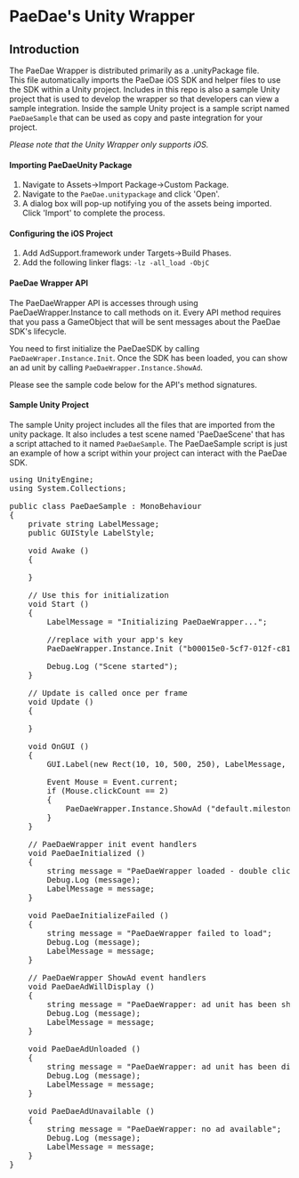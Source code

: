 # PaeDae's Unity Wrapper 

## Introduction

The PaeDae Wrapper is distributed primarily as a .unityPackage file.  
This file automatically imports the PaeDae iOS SDK and helper files to use the SDK within a Unity project.
Includes in this repo is also a sample Unity project that is used to develop the wrapper so that developers can view a sample integration.
Inside the sample Unity project is a sample script named `PaeDaeSample` that can be used as copy and paste integration for your project.

_Please note that the Unity Wrapper only supports iOS._

#### Importing PaeDaeUnity Package

1. Navigate to Assets->Import Package->Custom Package.
2. Navigate to the `PaeDae.unitypackage` and click 'Open'.
3. A dialog box will pop-up notifying you of the assets being imported. Click 'Import' to complete the process.

#### Configuring the iOS Project

1. Add AdSupport.framework under Targets->Build Phases.
2. Add the following linker flags: `-lz -all_load -ObjC`

#### PaeDae Wrapper API

The PaeDaeWrapper API is accesses through using PaeDaeWrapper.Instance to call methods on it.
Every API method requires that you pass a GameObject that will be sent messages about the PaeDae SDK's lifecycle.

You need to first initialize the PaeDaeSDK by calling `PaeDaeWraper.Instance.Init`.
Once the SDK has been loaded, you can show an ad unit by calling `PaeDaeWrapper.Instance.ShowAd`.

Please see the sample code below for the API's method signatures.


#### Sample Unity Project

The sample Unity project includes all the files that are imported from the unity package.
It also includes a test scene named 'PaeDaeScene' that has a script attached to it named `PaeDaeSample`.
The PaeDaeSample script is just an example of how a script within your project can interact with the PaeDae SDK.

<pre>
using UnityEngine;
using System.Collections;

public class PaeDaeSample : MonoBehaviour 
{
	private string LabelMessage;
	public GUIStyle LabelStyle;
	
	void Awake ()
	{
		
	}
	
	// Use this for initialization
	void Start () 
	{
		LabelMessage = "Initializing PaeDaeWrapper...";
		
		//replace with your app's key
		PaeDaeWrapper.Instance.Init ("b00015e0-5cf7-012f-c818-12313f04f84c", this.gameObject); 
		
		Debug.Log ("Scene started");
	}
	
	// Update is called once per frame
	void Update () 
	{
	    
	}
	
	void OnGUI () 
	{
        GUI.Label(new Rect(10, 10, 500, 250), LabelMessage, LabelStyle);
		
		Event Mouse = Event.current;
        if (Mouse.clickCount == 2)
        {
            PaeDaeWrapper.Instance.ShowAd ("default.milestone", this.gameObject);
        }
    }
	
	// PaeDaeWrapper init event handlers
	void PaeDaeInitialized ()
	{
	    string message = "PaeDaeWrapper loaded - double click to show";
		Debug.Log (message);
	    LabelMessage = message;
	}
	
	void PaeDaeInitializeFailed ()
	{
		string message = "PaeDaeWrapper failed to load";
		Debug.Log (message);
	    LabelMessage = message;
	}
	
	// PaeDaeWrapper ShowAd event handlers
	void PaeDaeAdWillDisplay ()
	{
	    string message = "PaeDaeWrapper: ad unit has been shown";
		Debug.Log (message);
		LabelMessage = message;
	}
	
	void PaeDaeAdUnloaded ()
	{
		string message = "PaeDaeWrapper: ad unit has been dismissed";
		Debug.Log (message);
		LabelMessage = message;
	}
	
	void PaeDaeAdUnavailable ()
	{
		string message = "PaeDaeWrapper: no ad available";
		Debug.Log (message);
		LabelMessage = message;
	}
}
</pre>
